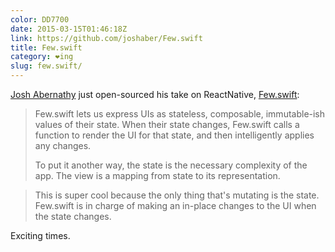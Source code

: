 ```yaml
---
color: DD7700
date: 2015-03-15T01:46:18Z
link: https://github.com/joshaber/Few.swift
title: Few.swift
category: ❤ing
slug: few.swift/
---
```


[Josh Abernathy](https://twitter.com/joshaber) just open-sourced his take on
ReactNative, [Few.swift](https://github.com/joshaber/Few.swift):

> Few.swift lets us express UIs as stateless, composable, immutable-ish values
> of their state. When their state changes, Few.swift calls a function to render
> the UI for that state, and then intelligently applies any changes.
>
> To put it another way, the state is the necessary complexity of the app. The
> view is a mapping from state to its representation.

> This is super cool because the only thing that's mutating is the state.
> Few.swift is in charge of making an in-place changes to the UI when the state
> changes.

Exciting times.
